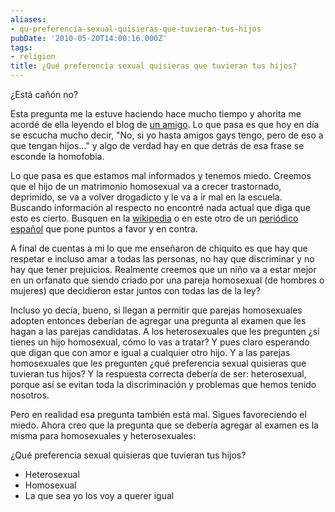 ```yaml
---
aliases:
- qu-preferencia-sexual-quisieras-que-tuvieran-tus-hijos
pubDate: '2010-05-20T14:00:16.000Z'
tags:
- religion
title: ¿Qué preferencia sexual quisieras que tuvieran tus hijos?
---
```


¿Está cañón no?

Esta pregunta me la estuve haciendo hace mucho tiempo y ahorita me acordé de ella leyendo el blog de [un amigo](http://experimentoposmo.blogspot.com/2010/05/no-si-yo-hasta-tengo-amigos-gays-pero.html). Lo que pasa es que hoy en día se escucha mucho decir, "No, si yo hasta amigos gays tengo, pero de eso a que tengan hijos..." y algo de verdad hay en que detrás de esa frase se esconde la homofobia.

Lo que pasa es que estamos mal informados y tenemos miedo. Creemos que el hijo de un matrimonio homosexual va a crecer trastornado, deprimido, se va a volver drogadicto y le va a ir mal en la escuela. Buscando información al respecto no encontré nada actual que diga que esto es cierto. Busquen en la [wikipedia](http://es.wikipedia.org/wiki/Matrimonio_entre_personas_del_mismo_sexo#Efectos_del_matrimonio_entre_personas_del_mismo_sexo) o en este otro de un [periódico español](http://www.20minutos.es/noticia/32872/0/matriomonios/homosexuales/informes/) que pone puntos a favor y en contra.

A final de cuentas a mi lo que me enseñaron de chiquito es que hay que respetar e incluso amar a todas las personas, no hay que discriminar y no hay que tener prejuicios. Realmente creemos que un niño va a estar mejor en un orfanato que siendo criado por una pareja homosexual (de hombres o mujeres) que decidieron estar juntos con todas las de la ley?

Incluso yo decía, bueno, si llegan a permitir que parejas homosexuales adopten entonces deberían de agregar una pregunta al examen que les hagan a las parejas candidatas. A los heterosexuales que les pregunten ¿si tienes un hijo homosexual, cómo lo vas a tratar? Y pues claro esperando que digan que con amor e igual a cualquier otro hijo. Y a las parejas homosexuales que les pregunten ¿qué preferencia sexual quisieras que tuvieran tus hijos? Y la respuesta correcta debería de ser: heterosexual, porque así se evitan toda la discriminación y problemas que hemos tenido nosotros.

Pero en realidad esa pregunta también está mal. Sigues favoreciendo el miedo. Ahora creo que la pregunta que se debería agregar al examen es la misma para homosexuales y heterosexuales:

¿Qué preferencia sexual quisieras que tuvieran tus hijos?

- Heterosexual
- Homosexual
- La que sea yo los voy a querer igual